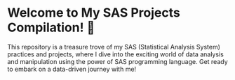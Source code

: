 # Welcome to My SAS Projects Compilation! 🚀

This repository is a treasure trove of my SAS (Statistical Analysis System) practices and projects, where I dive into the exciting world of data analysis and manipulation using the power of SAS programming language. Get ready to embark on a data-driven journey with me!

